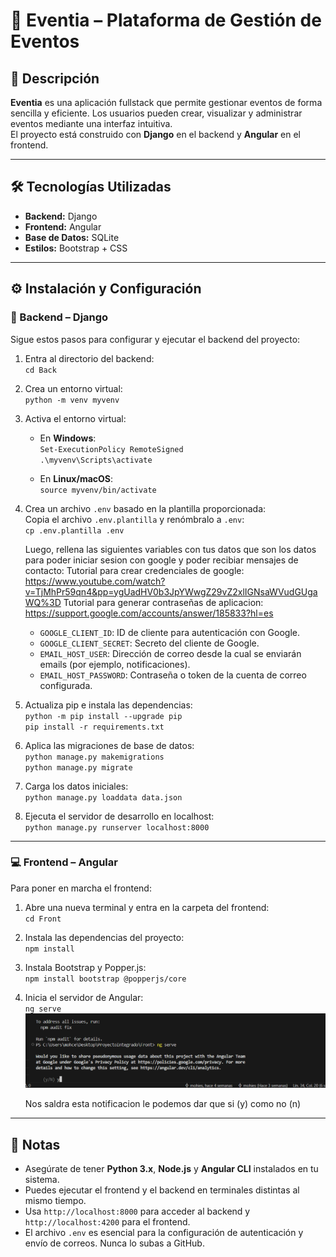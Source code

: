 # 🎉 Eventia – Plataforma de Gestión de Eventos

## 📌 Descripción  
**Eventia** es una aplicación fullstack que permite gestionar eventos de forma sencilla y eficiente. Los usuarios pueden crear, visualizar y administrar eventos mediante una interfaz intuitiva.  
El proyecto está construido con **Django** en el backend y **Angular** en el frontend.

---

## 🛠️ Tecnologías Utilizadas  
- **Backend:** Django  
- **Frontend:** Angular  
- **Base de Datos:** SQLite  
- **Estilos:** Bootstrap + CSS

---

## ⚙️ Instalación y Configuración

### 🔧 Backend – Django

Sigue estos pasos para configurar y ejecutar el backend del proyecto:

1. Entra al directorio del backend:  
   `cd Back`

2. Crea un entorno virtual:  
   `python -m venv myvenv`

3. Activa el entorno virtual:

   - En **Windows**:  
     `Set-ExecutionPolicy RemoteSigned`  
     `.\myvenv\Scripts\activate`

   - En **Linux/macOS**:  
     `source myvenv/bin/activate`

4. Crea un archivo `.env` basado en la plantilla proporcionada:  
   Copia el archivo `.env.plantilla` y renómbralo a `.env`:  
   `cp .env.plantilla .env`

   Luego, rellena las siguientes variables con tus datos que son los datos para poder iniciar sesion con google y poder recibiar mensajes de contacto:
    Tutorial para crear credenciales de google:
    https://www.youtube.com/watch?v=TjMhPr59qn4&pp=ygUadHV0b3JpYWwgZ29vZ2xlIGNsaWVudGUgaWQ%3D
    Tutorial para generar contraseñas de aplicacion:
    https://support.google.com/accounts/answer/185833?hl=es
   - `GOOGLE_CLIENT_ID`: ID de cliente para autenticación con Google.
   - `GOOGLE_CLIENT_SECRET`: Secreto del cliente de Google.
   - `EMAIL_HOST_USER`: Dirección de correo desde la cual se enviarán emails (por ejemplo, notificaciones).
   - `EMAIL_HOST_PASSWORD`: Contraseña o token de la cuenta de correo configurada.

5. Actualiza pip e instala las dependencias:  
   `python -m pip install --upgrade pip`  
   `pip install -r requirements.txt`

6. Aplica las migraciones de base de datos:  
   `python manage.py makemigrations`  
   `python manage.py migrate`

7. Carga los datos iniciales:  
   `python manage.py loaddata data.json`

8. Ejecuta el servidor de desarrollo en localhost:  
   `python manage.py runserver localhost:8000`

---

### 💻 Frontend – Angular

Para poner en marcha el frontend:

1. Abre una nueva terminal y entra en la carpeta del frontend:  
   `cd Front`

2. Instala las dependencias del proyecto:  
   `npm install`

3. Instala Bootstrap y Popper.js:  
   `npm install bootstrap @popperjs/core`

4. Inicia el servidor de Angular:  
   `ng serve`
   ![alt text](<Captura de pantalla 2025-04-21 222104.png>)

   Nos saldra esta notificacion le podemos dar que si (y) como no (n)

---

## 📝 Notas

- Asegúrate de tener **Python 3.x**, **Node.js** y **Angular CLI** instalados en tu sistema.
- Puedes ejecutar el frontend y el backend en terminales distintas al mismo tiempo.
- Usa `http://localhost:8000` para acceder al backend y `http://localhost:4200` para el frontend.
- El archivo `.env` es esencial para la configuración de autenticación y envío de correos. Nunca lo subas a GitHub.
